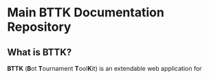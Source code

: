 # Main BTTK Documentation Repository
## What is BTTK?
**BTTK** (**B**ot **T**ournament **T**ool**K**it) is an extendable web application for 
<!--stackedit_data:
eyJoaXN0b3J5IjpbMTQ5MzE5OTkxNV19
-->